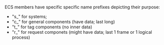 ECS members have specific specific name prefixes depicting their purpose:
 - "s_" for systems;
 - "c_" for general components (have data; last long)
 - "t_" for tag components (no inner data)
 - "r_" for request componets (might have data; last 1 frame or 1 logical process)
